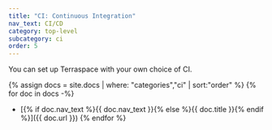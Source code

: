 ```yaml
---
title: "CI: Continuous Integration"
nav_text: CI/CD
category: top-level
subcategory: ci
order: 5
---
```


You can set up Terraspace with your own choice of CI.

{% assign docs = site.docs | where: "categories","ci" | sort:"order" %}
{% for doc in docs -%}
* [{% if doc.nav_text %}{{ doc.nav_text }}{% else %}{{ doc.title }}{% endif %}]({{ doc.url }})
{% endfor %}
